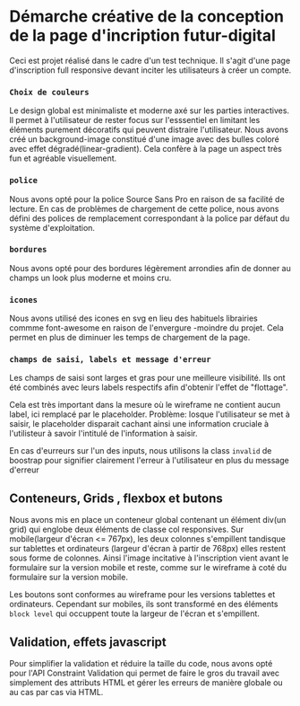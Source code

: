 # Démarche créative de la conception de la page d'incription futur-digital
Ceci est projet réalisé dans le cadre d'un test technique. Il s'agit d'une page d'inscription full responsive devant inciter les utilisateurs à créer un compte.

### `Choix de couleurs`

Le design global est minimaliste et moderne axé sur les parties interactives.
Il permet à l'utilisateur de rester focus sur l'esssentiel en limitant les éléments purement décoratifs qui peuvent distraire l'utilisateur. Nous avons créé un background-image constitué d'une image avec des bulles coloré avec effet dégradé(linear-gradient). Cela confère à la page un aspect très fun et agréable visuellement.

### `police`

Nous avons opté pour la police Source Sans Pro en raison de sa facilité de lecture. En cas de problèmes de chargement de cette police, nous avons défini des polices de remplacement correspondant à la police par défaut du système d'exploitation.

### `bordures`

Nous avons opté pour des bordures légèrement arrondies afin de donner au champs un look plus moderne et moins cru.

### `icones`

Nous avons utilisé des icones en svg en lieu des habituels librairies commme font-awesome en raison de l'envergure -moindre du projet. Cela permet en plus de diminuer les temps de chargement de la page.

### `champs de saisi, labels et message d'erreur`

Les champs de saisi sont larges et gras pour une meilleure visibilité.
Ils ont été combinés avec leurs labels respectifs afin d'obtenir l'effet de "flottage".

Cela est très important dans la mesure où le wireframe ne contient aucun label, ici remplacé par le placeholder. Problème: losque l'utilisateur se met à saisir, le placeholder disparait cachant ainsi une information cruciale à l'utilisteur à savoir l'intitulé de l'information à saisir.

En cas d'eurreurs sur l'un des inputs, nous utilisons la class `invalid` de boostrap pour signifier clairement l'erreur à l'utilisateur en plus du message d'erreur

## Conteneurs, Grids , flexbox et butons 

Nous avons mis en place un conteneur global contenant un élément div(un grid) qui englobe deux éléments de classe col responsives. Sur mobile(largeur d'écran <= 767px), les deux colonnes s'empillent tandisque sur tablettes et ordinateurs (largeur d'écran à partir de 768px) elles restent sous forme de colonnes. Ainsi l'image incitative à l'inscription vient avant le formulaire sur la version mobile et reste, comme sur le wireframe à coté du  formulaire sur la version mobile.

Les boutons sont conformes au wireframe pour les versions tablettes et ordinateurs.
Cependant sur mobiles, ils sont transformé en des éléments `block level` qui occuppent toute la largeur de l'écran et s'empillent.

## Validation, effets javascript

Pour simplifier la validation et réduire la taille du code, nous avons opté pour l'API Constraint Validation qui permet de faire le gros du travail avec simplement des attributs HTML et gérer les erreurs de manière globale ou au cas par cas via HTML.
